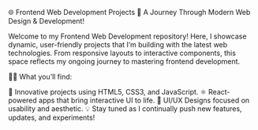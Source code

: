 🌐 Frontend Web Development Projects
🎨 A Journey Through Modern Web Design & Development!

Welcome to my Frontend Web Development repository! Here, I showcase dynamic, user-friendly projects that I’m building with the latest web technologies. From responsive layouts to interactive components, this space reflects my ongoing journey to mastering frontend development.

👨‍💻 What you’ll find:

🚀 Innovative projects using HTML5, CSS3, and JavaScript.
⚛️ React-powered apps that bring interactive UI to life.
🎨 UI/UX Designs focused on usability and aesthetic.
💡 Stay tuned as I continually push new features, updates, and experiments!

